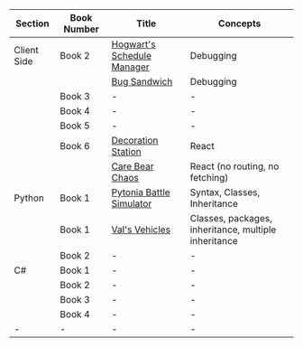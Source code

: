 | Section       | Book Number | Title                                | Concepts   |
|---------------|-------------|--------------------------------------|--------------|
| Client Side   | Book 2      | [Hogwart's Schedule Manager](https://github.com/nashville-software-school-workshops/Hogwarts-Schedule-Manager) | Debugging    |
|    |       | [Bug Sandwich](https://github.com/nashville-software-school-workshops/bug-sandwich) | Debugging    |
|    | Book 3      | -                                    | -                                                                    |
|    | Book 4      | -                                    | -                                                                    |
|    | Book 5      | -                                    | -                                                                    |
|    | Book 6      | [Decoration Station](https://github.com/nashville-software-school-workshops/Decoration-Station)  | React |
|    |      | [Care Bear Chaos](https://github.com/nashville-software-school-workshops/care-bear-chaos)  | React (no routing, no fetching) |
| Python        | Book 1      | [Pytonia Battle Simulator](https://github.com/nashville-software-school-workshops/Pytonia-Battle-Simulator) | Syntax, Classes, Inheritance     |
| | Book 1 | [Val's Vehicles](https://github.com/nashville-software-school-workshops/vals-vehicles) | Classes, packages, inheritance, multiple inheritance |
|         | Book 2      | -                                    | -                                                                    |
| C#            | Book 1      | -                                    | -                                                                    |
|             | Book 2      | -                                    | -                                                                    |
|             | Book 3      | -                                    | -                                                                    |
|             | Book 4      | -                                    | -                                                                    |
| - | - | - | - |
